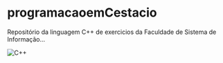 # programacaoemCestacio

Repositório da linguagem C++ de exercicios da Faculdade de Sistema de Informação...

![C++](https://img.shields.io/badge/-C++-05122A?style=flat&logo=C%2B%2B&logoColor=00599C)&nbsp;

